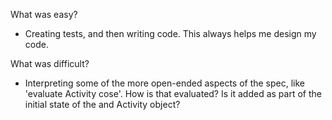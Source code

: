 What was easy?
* Creating tests, and then writing code. This always helps me design my code.


What was difficult?
* Interpreting some of the more open-ended aspects of the spec, like 'evaluate Activity cose'. How is that evaluated? Is it added as part of the initial state of the and Activity object?
